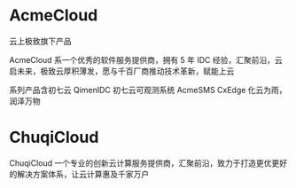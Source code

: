 # AcmeCloud
云上极致旗下产品

AcmeCloud 系一个优秀的软件服务提供商，拥有 5 年 IDC 经验，汇聚前沿，云启未来，极致云厚积薄发，愿与千百厂商推动技术革新，赋能上云

系列产品含初七云 QimenIDC 初七云可观测系统 AcmeSMS CxEdge 化云为雨，润泽万物

# ChuqiCloud
ChuqiCloud 一个专业的创新云计算服务提供商，汇聚前沿，致力于打造更优更好的解决方案体系，让云计算惠及千家万户
